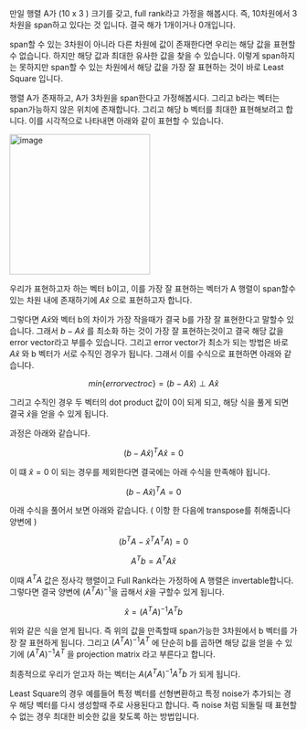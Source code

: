 만일 행렬 A가 (10 x 3 ) 크기를 갖고, full rank라고 가정을 해봅시다.
즉, 10차원에서 3차원을 span하고 있다는 것 입니다. 결국 해가 1개이거나 0개입니다.

span할 수 있는 3차원이 아니라 다른 차원에 값이 존재한다면 우리는 해당 값을 표현할수 없습니다. 하지만 해당 값과 최대한 유사한 값을 찾을 수 있습니다. 이렇게 span하지는 못하지만 span할 수 있는 차원에서 해당 값을 가장 잘 표현하는 것이 바로 Least Square 입니다.

행렬 A가 존재하고, A가 3차원을 span한다고 가정해봅시다. 그리고 b라는 벡터는 span가능하지 않은 위치에 존재합니다. 그리고 해당 b 벡터를 최대한 표현해보려고 합니다. 이를 시각적으로 나타내면 아래와 같이 표현할 수 있습니다.

<img width="246" alt="image" src="https://github.com/user-attachments/assets/05dabab0-c9a6-4608-8885-7764eccfc3ab" />
<br>

우리가 표현하고자 하는 벡터 b이고, 이를 가장 잘 표현하는 벡터가 A 행렬이 span할수 있는 차원 내에 존재하기에 $A\hat{x}$ 으로 표현하고자 합니다.

그렇다면 $A\hat{x}$와 벡터 b의 차이가 가장 작을때가 결국 b를 가장 잘 표현한다고 말할수 있습니다. 
그래서 $b - A\hat{x}$ 를 최소화 하는 것이 가장 잘 표현하는것이고 결국 해당 값을 error vector라고 부를수 있습니다. 그리고 error vector가 최소가 되는 방법은 바로 $A\hat{x}$ 와 b 벡터가 서로 수직인 경우가 됩니다. 그래서 이를 수식으로 표현하면 아래와 같습니다.

$$
min \{ error vectroc \} = (b - A\hat{x}) \perp A\hat{x}
$$

그리고 수직인 경우 두 벡터의 dot product 값이 0이 되게 되고, 해당 식을 풀게 되면 결국 $\hat{x}$을 얻을 수 있게 됩니다. 

과정은 아래와 같습니다.

$$
(b - A\hat{x})^TA\hat{x} = 0
$$

이 떄 $\hat{x} = 0$ 이 되는 경우를 제외한다면 결국에는 아래 수식을 만족해야 됩니다. 

$$
(b - A\hat{x})^TA = 0
$$

아래 수식을 풀어서 보면 아래와 같습니다. ( 이항 한 다음에 transpose를 취해줍니다 양변에 )

$$
(b^TA - \hat{x}^TA^TA) = 0
$$

$$
A^Tb= A^TA\hat{x}
$$

이때 $A^TA$ 값은 정사각 행렬이고 Full Rank라는 가정하에 A 행렬은 invertable합니다. 그렇다면 결국 양변에 $(A^TA)^{-1}$을 곱해서 $\hat{x}$을 구할수 있게 됩니다.

$$
\hat{x} = (A^TA)^{-1}A^Tb
$$

위와 같은 식을 얻게 됩니다. 즉 위의 값을 만족할때 span가능한 3차원에서 b 벡터를 가장 잘 표현하게 됩니다. 그리고 $(A^TA)^{-1}A^T$ 에 단순히 b를 곱하면 해당 값을 얻을 수 있기에 $(A^TA)^{-1}A^T$ 을 projection matrix 라고 부른다고 합니다.

최종적으로 우리가 얻고자 하는 벡터는 $A(A^TA)^{-1}A^Tb$ 가 되게 됩니다.

Least Square의 경우 예를들어 특정 벡터를 선형변환하고 특정 noise가 추가되는 경우 해당 벡터를 다시 생성할때 주로 사용된다고 합니다. 즉 noise 처럼 되돌릴 때 표현할수 없는 경우 최대한 비슷한 값을 찾도록 하는 방법입니다.
